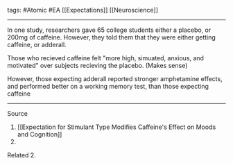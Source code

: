 tags: #Atomic #EA [[Expectations]] [[Neuroscience]]

---


In one study, researchers gave 65 college students either a placebo, or 200mg of caffeine. However, they told them that they were either getting caffeine, or adderall. 

Those who recieved caffeine felt "more high, simuated, anxious, and motivated" over subjects recieving the placebo. (Makes sense)

However, those expecting adderall reported stronger amphetamine effects, and performed better on a working memory test, than those expecting caffeine

---

Source
1. [[Expectation for Stimulant Type Modifies Caffeine's Effect on Moods and Cognition]]
2. 

Related
2. 